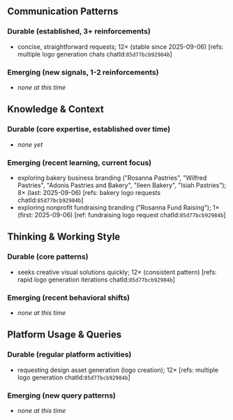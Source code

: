 ## Communication Patterns
### Durable (established, 3+ reinforcements)
- concise, straightforward requests; 12× (stable since 2025-09-06) [refs: multiple logo generation chats chatId:`85d77bcb92984b`]

### Emerging (new signals, 1-2 reinforcements)
- _none at this time_

## Knowledge & Context
### Durable (core expertise, established over time)
- _none yet_

### Emerging (recent learning, current focus)
- exploring bakery business branding ("Rosanna Pastries", "Wilfred Pastries", "Adonis Pastries and Bakery", "Ileen Bakery", "Isiah Pastries"); 8× (last: 2025-09-06) [refs: bakery logo requests chatId:`85d77bcb92984b`]
- exploring nonprofit fundraising branding ("Rosanna Fund Raising"); 1× (first: 2025-09-06) [ref: fundraising logo request chatId:`85d77bcb92984b`]

## Thinking & Working Style
### Durable (core patterns)
- seeks creative visual solutions quickly; 12× (consistent pattern) [refs: rapid logo generation iterations chatId:`85d77bcb92984b`]

### Emerging (recent behavioral shifts)
- _none at this time_

## Platform Usage & Queries
### Durable (regular platform activities)
- requesting design asset generation (logo creation); 12× [refs: multiple logo generation chatId:`85d77bcb92984b`]

### Emerging (new query patterns)
- _none at this time_